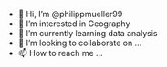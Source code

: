 - 👋 Hi, I’m @philippmueller99
- 👀 I’m interested in Geography
- 🌱 I’m currently learning data analysis
- 💞️ I’m looking to collaborate on ...
- 📫 How to reach me ...

<!---
philippmueller99/philippmueller99 is a ✨ special ✨ repository because its `README.md` (this file) appears on your GitHub profile.
You can click the Preview link to take a look at your changes.
--->
